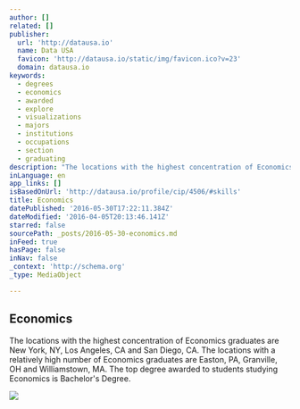 ```yaml
---
author: []
related: []
publisher:
  url: 'http://datausa.io'
  name: Data USA
  favicon: 'http://datausa.io/static/img/favicon.ico?v=23'
  domain: datausa.io
keywords:
  - degrees
  - economics
  - awarded
  - explore
  - visualizations
  - majors
  - institutions
  - occupations
  - section
  - graduating
description: "The locations with the highest concentration of Economics graduates are New York, NY, Los Angeles, CA and San Diego, CA. The locations with a relatively high number of Economics graduates are Easton, PA, Granville, OH and Williamstown, MA. The top degree awarded to students studying Economics is Bachelor's Degree."
inLanguage: en
app_links: []
isBasedOnUrl: 'http://datausa.io/profile/cip/4506/#skills'
title: Economics
datePublished: '2016-05-30T17:22:11.384Z'
dateModified: '2016-04-05T20:13:46.141Z'
starred: false
sourcePath: _posts/2016-05-30-economics.md
inFeed: true
hasPage: false
inNav: false
_context: 'http://schema.org'
_type: MediaObject

---
```

<article style=""><h1>Economics</h1><p>The locations with the highest concentration of Economics graduates are New York, NY, Los Angeles, CA and San Diego, CA. The locations with a relatively high number of Economics graduates are Easton, PA, Granville, OH and Williamstown, MA. The top degree awarded to students studying Economics is Bachelor's Degree.</p><img src="http://datausa.io/static/img/splash/cip/4506.jpg" /></article>